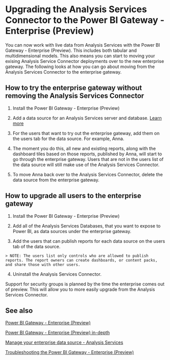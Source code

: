 <properties
pageTitle="Upgrading the Analysis Services Connector to the Power BI Gateway - Enterprise"
description="What is involved for upgrading the Analysis Service Connector to the Power BI Gateway for enterprises."
services="powerbi"
documentationCenter=""
authors="guyinacube"
manager="mblythe"
editor=""/>

<tags
ms.service="powerbi"
ms.devlang="NA"
ms.topic="article"
ms.tgt_pltfrm="na"
ms.workload="powerbi"
ms.date="12/14/2015"
ms.author="asaxton"/>
# Upgrading the Analysis Services Connector to the Power BI Gateway - Enterprise (Preview)

You can now work with live data from Analysis Services with the Power BI Gateway - Enterprise (Preview). This includes both tabular and multidimensional models. This also means you can start to moving your exising Analysis Service Connector deployments over to the new enterprise gateway. The following looks at how you can go about moving from the Analysis Services Connector to the enterprise gateway.

## How to try the enterprise gateway without removing the Analysis Services Connector

1.   Install the Power BI Gateway - Enterprise (Preview)

2.   Add a data source for an Analysis Services server and database. [Learn more](powerbi-gateway-enterprise-manage-ssas.md)

3.   For the users that want to try out the enterprise gateway, add them on the users tab for the data source. For example, Anna.

4.   The moment you do this, all new and existing reports, along with the dashboard tiles based on those reports, published by Anna, will start to go through the enterprise gateway. Users that are not in the users list of the data source will still make use of the Analysis Services Connector.

5.   To move Anna back over to the Analysis Services Connector, delete the data source from the enterprise gateway.

## How to upgrade all users to the enterprise gateway

1.   Install the Power BI Gateway - Enterprise (Preview)

2.   Add all of the Analysis Services Databases, that you want to expose to Power BI, as data sources under the enterprise gateway.

3.   Add the users that can publish reports for each data source on the users tab of the data source. 

    > NOTE: The users list only controls who are allowed to publish reports. The report owners can create dashboards, or content packs, and share those with other users.

4.   Uninstall the Analysis Services Connector.

Support for security groups is planned by the time the enterprise comes out of preview. This will allow you to more easily upgrade from the Analysis Services Connector.

## See also

[Power BI Gateway - Enterprise (Preview)](powerbi-gateway-enterprise.md)

[Power BI Gateway - Enterprise (Preview) in-depth](powerbi-gateway-enterprise-indepth.md)

[Manage your enterprise data source - Analysis Services](powerbi-gateway-enterprise-manage-ssas.md)

[Troubleshooting the Power BI Gateway - Enterprise (Preview)](powerbi-gateway-enterprise-tshoot.md)